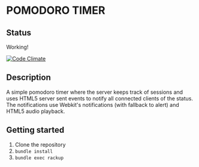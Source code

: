 POMODORO TIMER
==============

Status
------

Working!

[![Code Climate](https://codeclimate.com/github/stevenocchipinti/pomodoro.png)](https://codeclimate.com/github/stevenocchipinti/pomodoro)


Description
-----------

A simple pomodoro timer where the server keeps track of sessions and uses HTML5
server sent events to notify all connected clients of the status.
The notifications use Webkit's notifications (with fallback to alert) and HTML5
audio playback.


Getting started
---------------

1. Clone the repository
2. `bundle install`
3. `bundle exec rackup`
